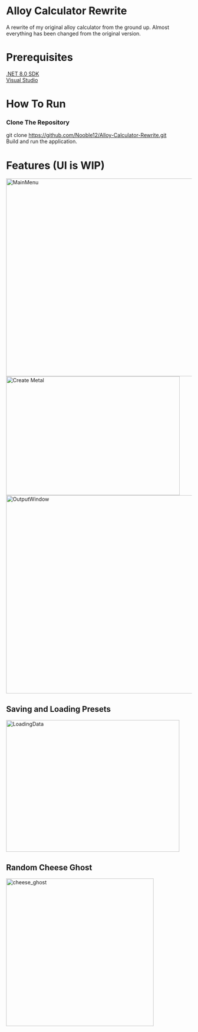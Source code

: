 # Alloy Calculator Rewrite
A rewrite of my original alloy calculator from the ground up. Almost everything has been changed from the original version. 

# Prerequisites
[.NET 8.0 SDK](https://dotnet.microsoft.com/en-us/download)  
[Visual Studio](https://visualstudio.microsoft.com/)  

# How To Run
### Clone The Repository
git clone https://github.com/Nooble12/Alloy-Calculator-Rewrite.git  
Build and run the application.

# Features (UI is WIP)
<img width="967" height="536" alt="MainMenu" src="https://github.com/user-attachments/assets/21e0d353-fc33-4ea5-8934-22d36c754fe8" />
<img width="471" height="322" alt="Create Metal" src="https://github.com/user-attachments/assets/09870732-66d2-417f-b017-8cc2371f9809" />
<img width="785" height="537" alt="OutputWindow" src="https://github.com/user-attachments/assets/3f71a204-8682-47b5-b84a-3ef5e71d9b13" />

## Saving and Loading Presets
<img width="470" height="357" alt="LoadingData" src="https://github.com/user-attachments/assets/c7d13ca0-6961-4d24-ba42-c04aa0b393d1" />

## Random Cheese Ghost
<img width="400" height="400" alt="cheese_ghost" src="https://github.com/user-attachments/assets/1807fbd9-9dd3-465c-9a8a-129ad8e3922b" />
